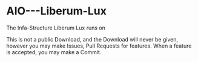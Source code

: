 # AIO---Liberum-Lux
The Infa-Structure Liberum Lux runs on

This is not a public Download, and the Download will never be given, however you may make Issues, Pull Requests for features.
When a feature is accepted, you may make a Commit.
